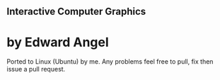 ## Interactive Computer Graphics
# by Edward Angel 

Ported to Linux (Ubuntu) by me. Any problems feel free to pull, fix then issue a pull request.
